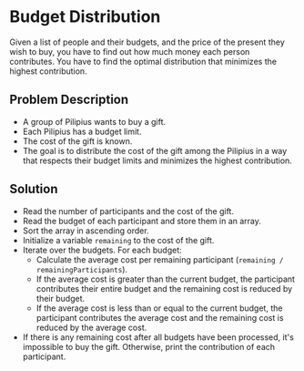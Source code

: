 # Budget Distribution 

Given a list of people and their budgets, and the price of the present they wish to buy, you have to find out how much money each person contributes. 
You have to find the optimal distribution that minimizes the highest contribution.

## Problem Description

- A group of Pilipius wants to buy a gift.
- Each Pilipius has a budget limit.
- The cost of the gift is known.
- The goal is to distribute the cost of the gift among the Pilipius in a way that respects their budget limits and minimizes the highest contribution.

## Solution

- Read the number of participants and the cost of the gift.
- Read the budget of each participant and store them in an array.
- Sort the array in ascending order.
- Initialize a variable `remaining` to the cost of the gift.
- Iterate over the budgets. For each budget:
    - Calculate the average cost per remaining participant (`remaining / remainingParticipants`).
    - If the average cost is greater than the current budget, the participant contributes their entire budget and the remaining cost is reduced by their budget.
    - If the average cost is less than or equal to the current budget, the participant contributes the average cost and the remaining cost is reduced by the average cost.
- If there is any remaining cost after all budgets have been processed, it's impossible to buy the gift. Otherwise, print the contribution of each participant.